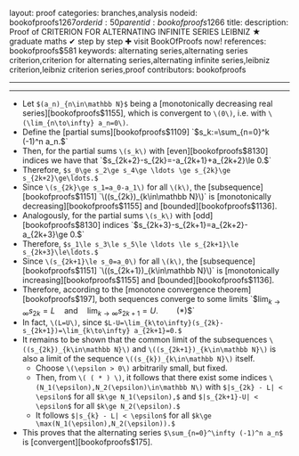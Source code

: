 layout: proof
categories: branches,analysis
nodeid: bookofproofs$1267
orderid: 50
parentid: bookofproofs$1266
title: 
description: Proof of CRITERION FOR ALTERNATING INFINITE SERIES LEIBNIZ ★ graduate maths ✔ step by step ✚ visit BookOfProofs now!
references: bookofproofs$581
keywords: alternating series,alternating series criterion,criterion for alternating series,alternating infinite series,leibniz criterion,leibniz criterion series,proof
contributors: bookofproofs

---


---

* Let `$(a_n)_{n\in\mathbb N}$` being a [monotonically decreasing real series][bookofproofs$1155], which is convergent to `\(0\)`, i.e. with `\(\lim_{n\to\infty} a_n=0\)`. 
* Define the [partial sums][bookofproofs$1109] `$s_k:=\sum_{n=0}^k (-1)^n a_n.$` 
* Then, for the partial sums `\(s_k\)` with [even][bookofproofs$8130] indices we have that `$s_{2k+2}-s_{2k}=-a_{2k+1}+a_{2k+2}\le 0.$`
* Therefore, `$s_0\ge s_2\ge s_4\ge \ldots \ge s_{2k}\ge s_{2k+2}\ge\ldots.$`
* Since `\(s_{2k}\ge s_1=a_0-a_1\)` for all `\(k\)`,  the [subsequence][bookofproofs$1151] `\((s_{2k})_{k\in\mathbb N}\)` is [monotonically decreasing][bookofproofs$1155] and [bounded][bookofproofs$1136].
* Analogously, for the partial sums `\(s_k\)` with [odd][bookofproofs$8130] indices `$s_{2k+3}-s_{2k+1}=a_{2k+2}-a_{2k+3}\ge 0.$`
* Therefore, `$s_1\le s_3\le s_5\le \ldots \le s_{2k+1}\le s_{2k+3}\le\ldots.$`
* Since `\(s_{2k+1}\le s_0=a_0\)` for all `\(k\)`, the [subsequence][bookofproofs$1151] `\((s_{2k+1})_{k\in\mathbb N}\)` is [monotonically increasing][bookofproofs$1155] and [bounded][bookofproofs$1136].
* Therefore, according to the [monotone convergence theorem][bookofproofs$197], both sequences converge to some limits `$$\lim_{k\to\infty} s_{2k}=L\quad\text{and}\quad\lim_{k\to\infty} s_{2k+1}=U.\quad\quad( * )$$`
* In fact, `\(L=U\)`, since `$L-U=\lim_{k\to\infty}(s_{2k}-s_{2k+1})=\lim_{k\to\infty} a_{2k+1}=0.$`
* It remains to be shown that the common limit of the subsequences `\((s_{2k})_{k\in\mathbb N}\)` and `\((s_{2k+1})_{k\in\mathbb N}\)` is also a limit of the sequence `\((s_{k})_{k\in\mathbb N}\)` itself. 
   * Choose `\(\epsilon > 0\)` arbitrarily small, but fixed. 
   * Then, from `\( ( * ) \)`, it follows that there exist some indices `\(N_1(\epsilon),N_2(\epsilon)\in\mathbb N\)` with `$|s_{2k} - L| < \epsilon$` for all `$k\ge N_1(\epsilon),$` and `$|s_{2k+1}-U| < \epsilon$` for all `$k\ge N_2(\epsilon).$` 
   * It follows `$|s_{k} - L| < \epsilon$`  for all `$k\ge \max(N_1(\epsilon),N_2(\epsilon)).$` 
* This proves that the alternating series `$\sum_{n=0}^\infty (-1)^n a_n$` is [convergent][bookofproofs$175].